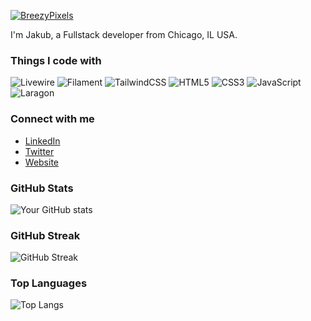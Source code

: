 [![BreezyPixels](https://breezy.b-cdn.net/breezypixels/assets/breezy-pixels-thumbnail-banner.png)](https://breezypixels.com)


I'm Jakub, a Fullstack developer from Chicago, IL USA.

### Things I code with

![Livewire](https://img.shields.io/badge/-Livewire-4E56A6?style=flat-square&logo=livewire&logoColor=white)
![Filament](https://img.shields.io/badge/-Filament-4E56A6?style=flat-square&logo=filament&logoColor=white)
![TailwindCSS](https://img.shields.io/badge/-TailwindCSS-38B2AC?style=flat-square&logo=tailwind-css&logoColor=white)
![HTML5](https://img.shields.io/badge/-HTML5-E34F26?style=flat-square&logo=html5&logoColor=white)
![CSS3](https://img.shields.io/badge/-CSS3-1572B6?style=flat-square&logo=css3&logoColor=white)
![JavaScript](https://img.shields.io/badge/-JavaScript-F7DF1E?style=flat-square&logo=javascript&logoColor=white)
![Laragon](https://img.shields.io/badge/-Laragon-0E83CD?style=flat-square&logo=laragon&logoColor=white)

### Connect with me
- [LinkedIn](https://linkedin.com/in/yourlinkedinhandle)
- [Twitter](https://twitter.com/jakub003)
- [Website](https://breezypixels.com)

<!-- You can add an automatically updated section using GitHub Actions or a GitHub README Stats generator -->

### GitHub Stats
![Your GitHub stats](https://github-readme-stats.vercel.app/api?username=Jakub003&show_icons=true&theme=radical)

### GitHub Streak
![GitHub Streak](https://github-readme-streak-stats.herokuapp.com/?user=Jakub003&theme=radical)

### Top Languages
![Top Langs](https://github-readme-stats.vercel.app/api/top-langs/?username=yourusername&layout=compact&theme=radical)
